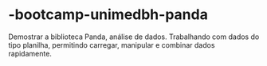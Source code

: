 # -bootcamp-unimedbh-panda
Demostrar a biblioteca Panda, análise de dados. Trabalhando com dados do tipo planilha, permitindo carregar, manipular e combinar dados rapidamente.
